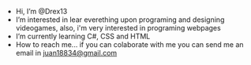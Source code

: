 - Hi, I’m @Drex13
- I’m interested in lear everething upon programing and designing videogames, also, i'm very interested in programing webpages
- I’m currently learning C#, CSS and HTML
- How to reach me... if you can colaborate with me you can send me an email in juan18834@gmail.com

<!---
Drex13/Drex13 is a ✨ special ✨ repository because its `README.md` (this file) appears on your GitHub profile.
You can click the Preview link to take a look at your changes.
--->
